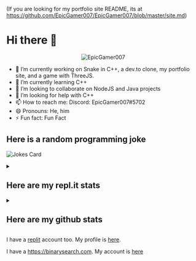 (If you are looking for my portfolio site README, its at https://github.com/EpicGamer007/EpicGamer007/blob/master/site.md)

# Hi there 👋

<p align="center"><img src="https://komarev.com/ghpvc/?username=EpicGamer007" alt="EpicGamer007"/></p>

- 🔭 I’m currently working on Snake in C++, a dev.to clone, my portfolio site, and a game with ThreeJS.
- 🌱 I’m currently learning C++
- 👯 I’m looking to collaborate on NodeJS and Java projects
- 🤔 I’m looking for help with C++
- 📫 How to reach me: Discord: EpicGamer007#5702
- 😄 Pronouns: He, him
- ⚡ Fun fact: Fun Fact

## Here is a random programming joke
![Jokes Card](https://readme-jokes.vercel.app/api)

<details>

<summary>

## Here are my repl.it stats

</summary>

<img src="https://replstatswidget.19wintersp.repl.co/?name=EpicGamer007&type=minimal-tiles&theme=dark&foreground=#f8f8ff&border=#f8f8ff.png" alt="My replit information"/>
<img src="https://replstatswidget.19wintersp.repl.co/?name=EpicGamer007&type=languages&theme=dark&foreground=#f8f8ff&border=#f8f8ff.png" alt="My Top languages on replit"/>

(Currently broken due to problems with api. For more info, view comments at https://replit.com/@19wintersp/ReplStatsWidget)

</details>

<details>

<summary>

## Here are my github stats

</summary>

![Abhay's GitHub stats](https://github-readme-stats.vercel.app/api?username=EpicGamer007&theme=dark)
![Top Langs](https://github-readme-stats.vercel.app/api/top-langs/?username=EpicGamer007&theme=dark)
![Trophies](https://github-profile-trophy.vercel.app/?username=EpicGamer007&theme=dracula)

</details>

I have a [replit](https://replit.com) account too. My profile is [here](https://replit.com/@EpicGamer007).

I have a https://binarysearch.com. My account is [here](https://binarysearch.com/@/EpicGamer007)